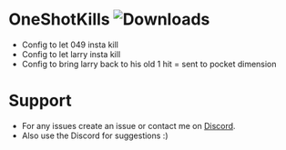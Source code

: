# OneShotKills ![Downloads](https://img.shields.io/github/downloads/Misfiy/OneShotKills/total)
* Config to let 049 insta kill
* Config to let larry insta kill
* Config to bring larry back to his old 1 hit = sent to pocket dimension

# Support
* For any issues create an issue or contact me on [Discord](https://discord.gg/RYzahv3vfC).
* Also use the Discord for suggestions :)
